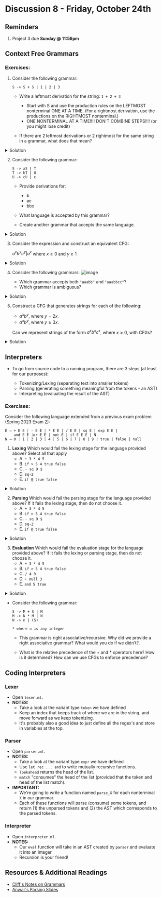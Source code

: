 # Discussion 8 - Friday, October 24th

## Reminders

1. Project 3 due **Sunday @ 11:59pm**
   
## Context Free Grammars

### Exercises:

1. Consider the following grammar:

   ```
   S -> S + S | 1 | 2 | 3
   ```

   - Write a leftmost derivation for the string: `1 + 2 + 3`

     - Start with S and use the production rules on the LEFTMOST nonterminal ONE AT A TIME. (For a rightmost derivation, use the productions on the RIGHTMOST nonterminal.)
     - ONE NONTERMINAL AT A TIME!!!! DON'T COMBINE STEPS!!!! (or you might lose credit)

   - If there are 2 leftmost derivations or 2 rightmost for the same string in a grammar, what does that mean?

<details>
  <summary>Solution</summary>

Leftmost Derivation: 
S -> S + S -> S + S + S -> 1 + S + S -> 1 + 2 + S -> 1 + 2 + 3
OR 
S -> S + S -> 1 + S -> 1 + S + S -> 1 + 2 + S -> 1 + 2 + 3

There are two leftmost derivations for this string, which means the grammar is **ambiguous**.

</details>

2. Consider the following grammar:

   ```
   S -> aS | T
   T -> bT | U
   U -> cU | ε
   ```

   - Provide derivations for:

     - b
     - ac
     - bbc

   - What language is accepted by this grammar?

   - Create another grammar that accepts the same language.

<details>
  <summary>Solution</summary>
 
S -> T -> bT -> bU -> b

S -> aS -> aT -> aU -> acU -> ac
    
S -> T -> bT -> bbT -> bbU -> bbcU -> bbc

This is the language of all strings equivalent to the regex `a*b*c*`.

Another grammar that accepts this language is:
```
S -> Sc | T
T -> Tb | U
U -> Ua | ε
```
    
</details>

3. Consider the expression and construct an equivalent CFG:


   $a^xb^xc^y|a^x$ where $x \ge 0$ and $y \ge 1$

<details>
  <summary>Solution</summary>

```
S -> A | B           Union of two languages
A -> CD              Concatenation of two languages
C -> aCb | ε         Related number of 0 or more  a's and b's
D -> cD | c          1 or more c's
B -> aB | ε          0 or more a's
```

</details>
    
4. Consider the following grammars:
   ![image](https://hackmd.io/_uploads/SkK01s2ikl.png)

   - Which grammar accepts both `"aaabb"` and `"aaabbcc"`?
   - Which grammar is ambiguous?

<details>
  <summary>Solution</summary>

Grammar 3 accepts both `"aaabb"` and `"aaabbcc"`.
    
Grammar 2 is ambiguous. For example, the string `"aac"` can be made in two ways.

</details>

5. Construct a CFG that generates strings for each of the following:
   - $a^xb^y$, where $y = 2x$.
   - $a^xb^y$, where $y \ge 3x$.

    Can we represent strings of the form $a^xb^xc^x$, where $x \ge 0$, with CFGs?
    
<details>
  <summary>Solution</summary>

1. 
```
    S -> aSbb | ε
```

2.
```
    S -> aSbbbB | B
    B -> bB | ε
```

We cannot accept strings of the form $a^xb^xc^x$, as there is no way for a CFG to have "memory" of multiple parts of the string, keeping the number of a's and c's equal.
    
</details>



## Interpreters
- To go from source code to a running program, there are 3 steps (at least for our purposes):

  - Tokenizing/Lexing (separating text into smaller tokens)
  - Parsing (generating something meaningful from the tokens - an AST)
  - Interpreting (evaluating the result of the AST)


### Exercises:
Consider the following language extended from a previous exam problem (Spring 2023 Exam 2):

```
E ⇒ + E E | - E E | * E E | / E E | sq E | exp E E |
    and E E |or E E | not E | if E E E | N
N ⇒ 0 | 1 | 2 | 3 | 4 | 5 | 6 | 7 | 8 | 9 | true | false | null
``` 
1. **Lexing**
    Which would fail the lexing stage for the language provided above? Select all that apply
    - A. `+ 3 * 4 5`
    - B. `if > 5 4 true false`
    - C. `- sq 9 $`
    - D. `sq-2`
    - E. `if @ true false`

<details>
  <summary>Solution</summary>

- B: `>` is not in our grammar
- C: `$` is not in our grammar
- E: `@` is not in our grammar

</details>

2. **Parsing**
    Which would fail the parsing stage for the language provided above? If it fails the lexing stage, then do not choose it.
    - A. `+ 3 * 4 5`
    - B. `if > 5 4 true false`
    - C. `- sq 9 $`
    - D. `sq-2`
    - E. `if @ true false`

<details>
  <summary>Solution</summary>

- D: `sq-2` is not properly structured. The grammar requires a space between sq and its argument.
- B, C, and E already failed at the lexing stage.

</details>

3. **Evaluation**
    Which would fail the evaluation stage for the language provided above? If it fails the lexing or parsing stage, then do not choose it.
    - A. `+ 3 * 4 5`
    - B. `if > 5 4 true false`
    - C. `/ 4 0`
    - D. `+ null 3`
    - E. `and 5 true`

<details>
  <summary>Solution</summary>

- C: Division by zero is a runtime error
- D: Type error: "+" requires both operands to be a number
- E: Type error: "and" requires both operands to be boolean, but 5 is a number

</details>

- Consider the following grammar:

  ```
  S -> M + S | M
  M -> N * M | N
  N -> n | (S)

  * where n is any integer
  ```

  - This grammar is right associative/recursive. Why did we provide a right associative grammar? What would you do if we didn't?.

  - What is the relative precedence of the + and \* operators here? How is it determined? How can we use CFGs to enforce precedence?

## Coding Interpreters

### Lexer

- Open `lexer.ml`.
- **NOTES:**
  - Take a look at the variant type `token` we have defined
  - Keep an index that keeps track of where we are in the string, and move forward as we keep tokenizing.
  - It's probably also a good idea to just define all the regex's and store in variables at the top.

### Parser

- Open `parser.ml`.
- **NOTES:**
  - Take a look at the variant type `expr` we have defined
  - Use `let rec ... and` to write mutually recursive functions.
  - `lookahead` returns the head of the list.
  - `match` "consumes" the head of the list (provided that the token and head of the list match).
- **IMPORTANT:**
  - We're going to write a function named `parse_X` for each nonterminal `X` in our grammar.
  - Each of these functions will parse (consume) some tokens, and return (1) the unparsed tokens and (2) the AST which corresponds to the parsed tokens.

### Interpreter

- Open `interpreter.ml`.
- **NOTES:**
  - Our `eval` function will take in an AST created by `parser` and evaluate it into an integer
  - Recursion is your friend!

## Resources & Additional Readings

- [Cliff's Notes on Grammars](https://bakalian.cs.umd.edu/assets/notes/grammars.pdf)
- [Anwar's Parsing Slides](https://bakalian.cs.umd.edu/assets/slides/16-parsing1.pdf)
